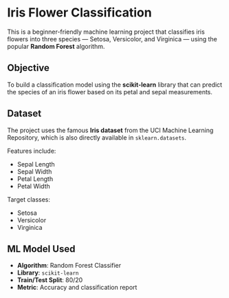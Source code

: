 # Iris Flower Classification

This is a beginner-friendly machine learning project that classifies iris flowers into three species — Setosa, Versicolor, and Virginica — using the popular **Random Forest** algorithm.

## Objective

To build a classification model using the **scikit-learn** library that can predict the species of an iris flower based on its petal and sepal measurements.

## Dataset

The project uses the famous **Iris dataset** from the UCI Machine Learning Repository, which is also directly available in `sklearn.datasets`.

Features include:
- Sepal Length
- Sepal Width
- Petal Length
- Petal Width

Target classes:
- Setosa
- Versicolor
- Virginica

## ML Model Used

- **Algorithm**: Random Forest Classifier
- **Library**: `scikit-learn`
- **Train/Test Split**: 80/20
- **Metric**: Accuracy and classification report

